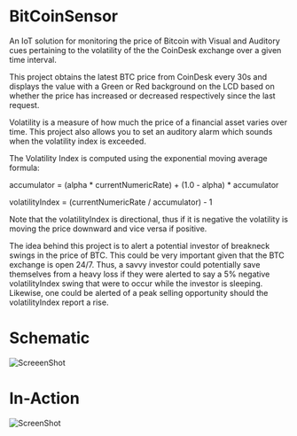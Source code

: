 BitCoinSensor
=============

An IoT solution for monitoring the price of Bitcoin with Visual and Auditory cues pertaining to the volatility of the the CoinDesk exchange over a given time interval.     

This project obtains the latest BTC price from CoinDesk every 30s and displays the value with a Green or Red background on the LCD based on whether the price has increased or decreased respectively since the last request.

Volatility is a measure of how much the price of a financial asset varies over time. This project also allows you to set an auditory alarm which sounds when the volatility index is exceeded. 

The Volatility Index is computed using the exponential moving average formula:

accumulator = (alpha * currentNumericRate) + (1.0 - alpha) * accumulator

volatilityIndex = (currentNumericRate / accumulator) - 1

Note that the volatilityIndex is directional, thus if it is negative the volatility is moving the price downward and vice versa if positive.  


The idea behind this project is to alert a potential investor of breakneck swings in the price of BTC.  This could be very important given that the BTC exchange is open 24/7.  Thus, a savvy investor could potentially save themselves from a heavy loss if they were alerted to say a 5% negative volatilityIndex swing that were to occur while the investor is sleeping.  Likewise, one could be alerted of a peak selling opportunity should the volatilityIndex report a rise.  

Schematic
========
![ScreeenShot](http://i.imgur.com/IEt8H17.png)

In-Action
=========
![ScreenShot](http://giant.gfycat.com/BlondExemplaryKoala.gif)

